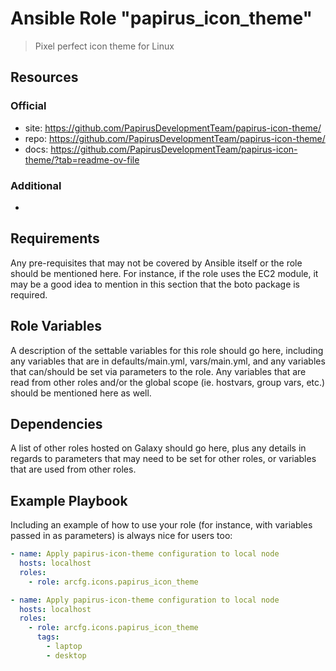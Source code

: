# Ansible Role "papirus_icon_theme"

> Pixel perfect icon theme for Linux

## Resources

### Official

- site: https://github.com/PapirusDevelopmentTeam/papirus-icon-theme/
- repo: https://github.com/PapirusDevelopmentTeam/papirus-icon-theme/
- docs: https://github.com/PapirusDevelopmentTeam/papirus-icon-theme/?tab=readme-ov-file

### Additional

-

## Requirements

Any pre-requisites that may not be covered by Ansible itself or the role should be mentioned here. For instance, if the
role uses the EC2 module, it may be a good idea to mention in this section that the boto package is required.

## Role Variables

A description of the settable variables for this role should go here, including any variables that are in
defaults/main.yml, vars/main.yml, and any variables that can/should be set via parameters to the role. Any variables
that are read from other roles and/or the global scope (ie. hostvars, group vars, etc.) should be mentioned here as
well.

## Dependencies

A list of other roles hosted on Galaxy should go here, plus any details in regards to parameters that may need to be set
for other roles, or variables that are used from other roles.

## Example Playbook

Including an example of how to use your role (for instance, with variables passed in as parameters) is always nice for
users too:

```yaml
- name: Apply papirus-icon-theme configuration to local node
  hosts: localhost
  roles:
    - role: arcfg.icons.papirus_icon_theme
```

```yaml
- name: Apply papirus-icon-theme configuration to local node
  hosts: localhost
  roles:
    - role: arcfg.icons.papirus_icon_theme
      tags:
        - laptop
        - desktop
```
